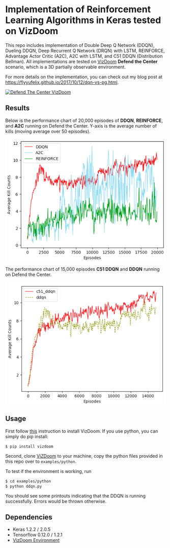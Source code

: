 # Implementation of Reinforcement Learning Algorithms in Keras tested on VizDoom

This repo includes implementation of Double Deep Q Network (DDQN), Dueling DDQN, Deep Recurrent Q Network (DRQN) with LSTM, REINFORCE, Advantage Actor Critic (A2C), A2C with LSTM, and C51 DDQN (Distribution Bellman). All implementations are tested on [VizDoom](http://vizdoom.cs.put.edu.pl/) **Defend the Center** scenario, which is a 3D partially observable environment. 

For more details on the implementation, you can check out my blog post at https://flyyufelix.github.io/2017/10/12/dqn-vs-pg.html.

[![Defend The Center VizDoom](https://i.ytimg.com/vi/93TrfMZ2Dqs/maxresdefault.jpg)](https://www.youtube.com/watch?v=93TrfMZ2Dqs&t=5s)


## Results

Below is the performance chart of 20,000 episodes of **DDQN**, **REINFORCE**, and **A2C** running on Defend the Center. Y-axis is the average number of kills (moving average over 50 episodes).

![Performance Chart 1](/resources/chart_1.png)

The performance chart of 15,000 episodes **C51 DDQN** and **DDQN** running on Defend the Center.

![Performance Chart 2](/resources/chart_2.png)

## Usage

First follow [this](https://github.com/mwydmuch/ViZDoom/blob/master/doc/Building.md) instruction to install VizDoom. If you use python, you can simply do pip install:

```
$ pip install vizdoom
```

Second, clone [ViZDoom](https://github.com/mwydmuch/ViZDoom) to your machine, copy the python files provided in this repo over to `examples/python`. 

To test if the environment is working, run

```
$ cd examples/python
$ python ddqn.py
```

You should see some printouts indicating that the DDQN is running successfully. Errors would be thrown otherwise. 

## Dependencies

* Keras 1.2.2 / 2.0.5
* Tensorflow 0.12.0 / 1.2.1
* [VizDoom Environment](http://vizdoom.cs.put.edu.pl/)





 




